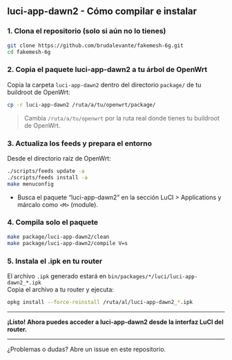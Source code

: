 ## luci-app-dawn2 - Cómo compilar e instalar

### 1. Clona el repositorio (solo si aún no lo tienes)
```sh
git clone https://github.com/brudalevante/fakemesh-6g.git
cd fakemesh-6g
```

### 2. Copia el paquete luci-app-dawn2 a tu árbol de OpenWrt

Copia la carpeta `luci-app-dawn2` dentro del directorio `package/` de tu buildroot de OpenWrt:

```sh
cp -r luci-app-dawn2 /ruta/a/tu/openwrt/package/
```
> Cambia `/ruta/a/tu/openwrt` por la ruta real donde tienes tu buildroot de OpenWrt.

### 3. Actualiza los feeds y prepara el entorno

Desde el directorio raíz de OpenWrt:

```sh
./scripts/feeds update -a
./scripts/feeds install -a
make menuconfig
```
- Busca el paquete “luci-app-dawn2” en la sección LuCI > Applications y márcalo como `<M>` (module).

### 4. Compila solo el paquete

```sh
make package/luci-app-dawn2/clean
make package/luci-app-dawn2/compile V=s
```

### 5. Instala el .ipk en tu router

El archivo `.ipk` generado estará en `bin/packages/*/luci/luci-app-dawn2_*.ipk`  
Copia el archivo a tu router y ejecuta:

```sh
opkg install --force-reinstall /ruta/al/luci-app-dawn2_*.ipk
```

---

**¡Listo! Ahora puedes acceder a luci-app-dawn2 desde la interfaz LuCI del router.**

---

¿Problemas o dudas? Abre un issue en este repositorio.
